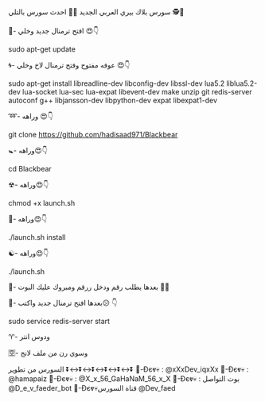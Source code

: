 سورس بلاك بيري العربي الجديد 🌝🚶
احدث سورس بالتلي 🕵🖖

💠- افتح ترمنال جديد وخلي 😍👇

sudo apt-get update

🌀- عوفه مفتوح وفتح ترمنال لاخ وخلي 😍👇

sudo apt-get install libreadline-dev libconfig-dev libssl-dev lua5.2 liblua5.2-dev lua-socket lua-sec lua-expat libevent-dev make unzip git redis-server autoconf g++ libjansson-dev libpython-dev expat libexpat1-dev

➿- وراهه 😍👇

git clone https://github.com/hadisaad971/Blackbear

🚼- وراهه😍👇

cd Blackbear

☢- وراهه😍👇

chmod +x launch.sh

🔄- وراهه😍👇

./launch.sh install

☯- وراهه😍👇

./launch.sh

💟- بعدها يطلب رقم ودخل ررقم ومبروك عليك البوت 💞🍃

🕎- بعدها افتح ترمنال جديد واكتب😕 👇

sudo service redis-server start

♈️- ودوس انتر

🈳- وسوي رن من ملف لانج

السورس من تطوير
⏬↔️⏬↔️⏬↔️⏬↔️⏬↔️⏬
💯-Đєⱴ💀 : @xXxDev_iqxXx
💯-Đєⱴ💀 : @hamapaiz
💯-Đєⱴ💀 : @X_x_56_GaHaNaM_56_x_X
💯-Đєⱴ💀 : بوت التواصل  @D_e_v_faeder_bot
💯-Đєⱴ💀قناة السورس @Dev_faed
